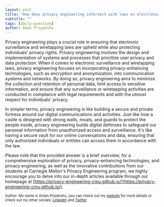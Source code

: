 ```yaml
---
layout: post
title: "How does privacy engineering intersect with laws on electronic surveillance and wiretapping?"
subtitle: ""
tags: [daily-question]
author: Aman Priyanshu
---
```


Privacy engineering plays a crucial role in ensuring that electronic surveillance and wiretapping laws are upheld while also protecting individuals' privacy rights. Privacy engineering involves the design and implementation of systems and processes that prioritize user privacy and data protection. When it comes to electronic surveillance and wiretapping laws, privacy engineering focuses on incorporating privacy-enhancing technologies, such as encryption and anonymization, into communication systems and networks. By doing so, privacy engineering aims to minimize the collection and retention of personal data, limit access to sensitive information, and ensure that any surveillance or wiretapping activities are conducted in compliance with legal requirements and with the utmost respect for individuals' privacy.

In simpler terms, privacy engineering is like building a secure and private fortress around our digital communications and activities. Just like how a castle is designed with strong walls, moats, and guards to protect the people inside, privacy engineering builds digital defenses to safeguard our personal information from unauthorized access and surveillance. It's like having a secure vault for our online conversations and data, ensuring that only authorized individuals or entities can access them in accordance with the law.

Please note that the provided answer is a brief overview; for a comprehensive exploration of privacy, privacy-enhancing technologies, and privacy engineering, as well as the innovative contributions from our students at Carnegie Mellon's Privacy Engineering program, we highly encourage you to delve into our in-depth articles available through our homepage at [https://privacy-engineering-cmu.github.io/](https://privacy-engineering-cmu.github.io/).

<small>Author: My name is Aman Priyanshu, you can check out my [website](https://amanpriyanshu.github.io/) for more details or check out my other socials: [LinkedIn](https://www.linkedin.com/in/aman-priyanshu/) and [Twitter](https://twitter.com/AmanPriyanshu6)</small>

